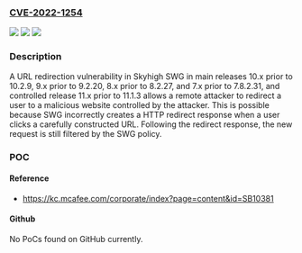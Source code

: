 ### [CVE-2022-1254](https://cve.mitre.org/cgi-bin/cvename.cgi?name=CVE-2022-1254)
![](https://img.shields.io/static/v1?label=Product&message=Secure%20Web%20Gateway&color=blue)
![](https://img.shields.io/static/v1?label=Version&message=10.X%3C%2010.2.9%20&color=brighgreen)
![](https://img.shields.io/static/v1?label=Vulnerability&message=CWE-601%3A%20URL%20Redirection%20to%20Untrusted%20Site&color=brighgreen)

### Description

A URL redirection vulnerability in Skyhigh SWG in main releases 10.x prior to 10.2.9, 9.x prior to 9.2.20, 8.x prior to 8.2.27, and 7.x prior to 7.8.2.31, and controlled release 11.x prior to 11.1.3 allows a remote attacker to redirect a user to a malicious website controlled by the attacker. This is possible because SWG incorrectly creates a HTTP redirect response when a user clicks a carefully constructed URL. Following the redirect response, the new request is still filtered by the SWG policy.

### POC

#### Reference
- https://kc.mcafee.com/corporate/index?page=content&id=SB10381

#### Github
No PoCs found on GitHub currently.

